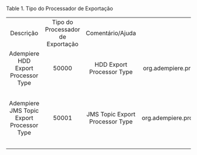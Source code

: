 <div id="d250398e1" class="table">

<div class="table-title">

Table 1. Tipo do Processador de
Exportação

</div>

<div class="table-contents">

|                                           |                                   |                                 |                                                    |                                                           |                                 |
| :---------------------------------------: | :-------------------------------: | :-----------------------------: | :------------------------------------------------: | :-------------------------------------------------------: | :-----------------------------: |
|                 Descrição                 | Tipo do Processador de Exportação |        Comentário/Ajuda         |                    Classe Java                     |                           Nome                            |         Chave de Busca          |
|    Adempiere HDD Export Processor Type    |               50000               |    HDD Export Processor Type    |  org.adempiere.process.rpl.exp.HDDExportProcessor  |                 HDD Export Processor Type                 |    HDD Export Processor Type    |
| Adempiere JMS Topic Export Processor Type |               50001               | JMS Topic Export Processor Type | org.adempiere.process.rpl.exp.TopicExportProcessor | Human Readable name for - JMS Topic Export Processor Type | JMS Topic Export Processor Type |

</div>

</div>
